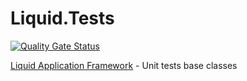 # Liquid.Tests
[![Quality Gate Status](https://sonarcloud.io/api/project_badges/measure?project=Avanade_Liquid.Tests&metric=alert_status)](https://sonarcloud.io/dashboard?id=Avanade_Liquid.Tests)

[Liquid Application Framework](https://github.com/Avanade/Liquid-Application-Framework) - Unit tests base classes
